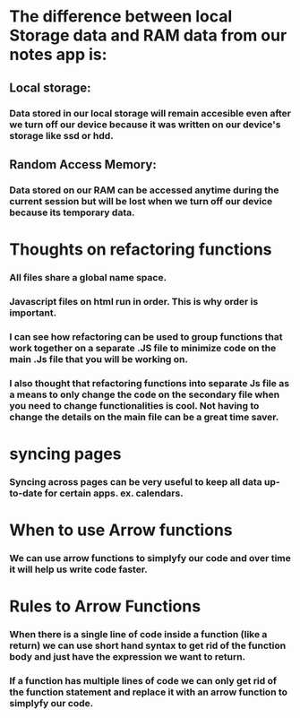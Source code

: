 # The difference between local Storage data and RAM data from our notes app is:

## Local storage:

### Data stored in our local storage will remain accesible even after we turn off our device because it was written on our device's storage like ssd or hdd.

## Random Access Memory:

### Data stored on our RAM can be accessed anytime during the current session but will be lost when we turn off our device because its temporary data.

# Thoughts on refactoring functions

### All files share a global name space.

### Javascript files on html run in order. This is why order is important.

### I can see how refactoring can be used to group functions that work together on a separate .JS file to minimize code on the main .Js file that you will be working on.

### I also thought that refactoring functions into separate Js file as a means to only change the code on the secondary file when you need to change functionalities is cool. Not having to change the details on the main file can be a great time saver.

# syncing pages

### Syncing across pages can be very useful to keep all data up-to-date for certain apps. ex. calendars.

# When to use Arrow functions

### We can use arrow functions to simplyfy our code and over time it will help us write code faster.

# Rules to Arrow Functions

### When there is a single line of code inside a function (like a return) we can use short hand syntax to get rid of the function body and just have the expression we want to return.

### If a function has multiple lines of code we can only get rid of the function statement and replace it with an arrow function to simplyfy our code.